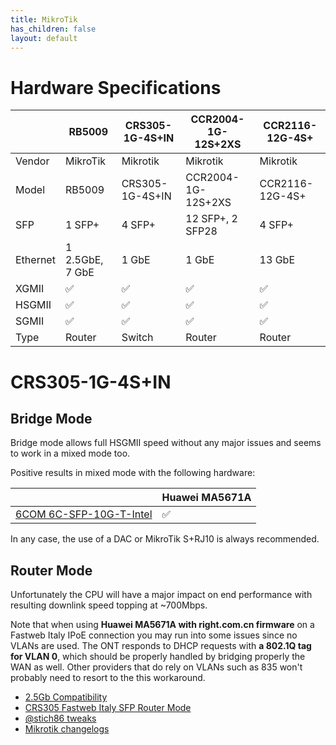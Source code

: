 ```yaml
---
title: MikroTik
has_children: false
layout: default
---
```


# Hardware Specifications

|          | RB5009          | CRS305-1G-4S+IN | CCR2004-1G-12S+2XS | CCR2116-12G-4S+ |
| -------- | --------------- | --------------- | ------------------ | --------------- |
| Vendor   | MikroTik        | Mikrotik        | Mikrotik           | Mikrotik        |
| Model    | RB5009          | CRS305-1G-4S+IN | CCR2004-1G-12S+2XS | CCR2116-12G-4S+ |
| SFP      | 1 SFP+          | 4 SFP+          | 12 SFP+, 2 SFP28   | 4 SFP+          |
| Ethernet | 1 2.5GbE, 7 GbE | 1 GbE           | 1 GbE              | 13 GbE          |
| XGMII    | ✅              | ✅              | ✅                 | ✅              |
| HSGMII   | ✅              | ✅              | ✅                 | ✅              |
| SGMII    | ✅              | ✅              | ✅                 | ✅              |
| Type     | Router          | Switch          | Router             | Router          |

# CRS305-1G-4S+IN

## Bridge Mode

Bridge mode allows full HSGMII speed without any major issues and seems to work in a mixed mode too.

Positive results in mixed mode with the following hardware:

|                                                                         | Huawei MA5671A |
| ----------------------------------------------------------------------- | -------------- |
| [6COM 6C-SFP-10G-T-Intel](https://www.amazon.it/gp/product/B07H9Q91WV/) | ✅             |

In any case, the use of a DAC or MikroTik S+RJ10 is always recommended.


## Router Mode

Unfortunately the CPU will have a major impact on end performance with resulting downlink speed topping at ~700Mbps.

Note that when using **Huawei MA5671A with right.com.cn firmware** on a Fastweb Italy IPoE connection you may run into some issues since no VLANs are used. The ONT responds to DHCP requests with **a 802.1Q tag for VLAN 0**, which should be properly handled by bridging properly the WAN as well. Other providers that do rely on VLANs such as 835 won't probably need to resort to the this workaround.

- [2.5Gb Compatibility](https://github.com/Anime4000/RTL960x/blob/main/Docs/2.5Gb.md)
- [CRS305 Fastweb Italy SFP Router Mode](https://pastebin.com/zRaidTx4)
- [@stich86 tweaks](https://github.com/Anime4000/RTL960x/issues/17#issuecomment-1101435506)
- [Mikrotik changelogs](https://mikrotik.com/download/changelogs)
